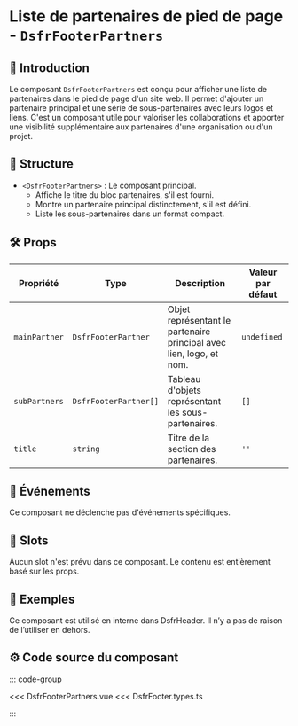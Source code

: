 # Liste de partenaires de pied de page - `DsfrFooterPartners`

## 🌟 Introduction

Le composant `DsfrFooterPartners` est conçu pour afficher une liste de partenaires dans le pied de page d'un site web. Il permet d'ajouter un partenaire principal et une série de sous-partenaires avec leurs logos et liens. C'est un composant utile pour valoriser les collaborations et apporter une visibilité supplémentaire aux partenaires d'une organisation ou d'un projet.

## 📐 Structure

- `<DsfrFooterPartners>` : Le composant principal.
  - Affiche le titre du bloc partenaires, s'il est fourni.
  - Montre un partenaire principal distinctement, s'il est défini.
  - Liste les sous-partenaires dans un format compact.

## 🛠️ Props

| Propriété      | Type                    | Description                                                                     | Valeur par défaut |
|----------------|-------------------------|---------------------------------------------------------------------------------|-------------------|
| `mainPartner`  | `DsfrFooterPartner`     | Objet représentant le partenaire principal avec lien, logo, et nom.             | `undefined`       |
| `subPartners`  | `DsfrFooterPartner[]`   | Tableau d'objets représentant les sous-partenaires.                             | `[]`              |
| `title`        | `string`                | Titre de la section des partenaires.                                            | `''`              |

## 📡 Événements

Ce composant ne déclenche pas d'événements spécifiques.

## 🧩 Slots

Aucun slot n'est prévu dans ce composant. Le contenu est entièrement basé sur les props.

## 📝 Exemples

Ce composant est utilisé en interne dans DsfrHeader. Il n’y a pas de raison de l’utiliser en dehors.

## ⚙️ Code source du composant

::: code-group

<<< DsfrFooterPartners.vue
<<< DsfrFooter.types.ts

:::
